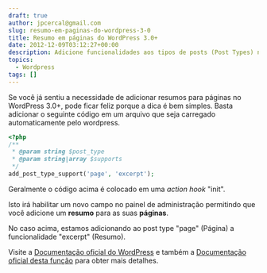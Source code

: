 ```yaml
---
draft: true
author: jpcercal@gmail.com
slug: resumo-em-paginas-do-wordpress-3-0
title: Resumo em páginas do WordPress 3.0+
date: 2012-12-09T03:12:27+00:00
description: Adicione funcionalidades aos tipos de posts (Post Types) no Wordpress 3.0+ utilizando a API com a seguinte função add_post_type_support();
topics:
  - Wordpress
tags: []
---
```


Se você já sentiu a necessidade de adicionar resumos para páginas no WordPress 3.0+, pode ficar feliz porque a dica é bem simples. Basta adicionar o seguinte código em um arquivo que seja carregado automaticamente pelo wordpress.

```php
<?php
/**
 * @param string $post_type
 * @param string|array $supports
 */
add_post_type_support('page', 'excerpt');
```

Geralmente o código acima é colocado em uma _action hook_ "init".

Isto irá habilitar um novo campo no painel de administração permitindo que você adicione um **resumo** para as suas **páginas**.

No caso acima, estamos adicionando ao post type "page" (Página) a funcionalidade "excerpt" (Resumo).

Visite a [Documentação oficial do WordPress](http://codex.wordpress.org/ "Documentação oficial do WordPress") e também a [Documentação oficial desta função](http://codex.wordpress.org/Function_Reference/add_post_type_support "Documentação oficial desta função") para obter mais detalhes.
